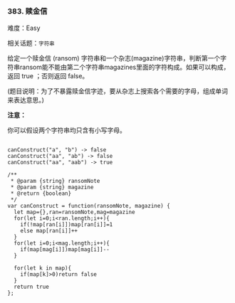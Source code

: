 ### 383. 赎金信

难度：Easy

相关话题：`字符串`

给定一个赎金信 (ransom) 字符串和一个杂志(magazine)字符串，判断第一个字符串ransom能不能由第二个字符串magazines里面的字符构成。如果可以构成，返回 true ；否则返回 false。



(题目说明：为了不暴露赎金信字迹，要从杂志上搜索各个需要的字母，组成单词来表达意思。)



**注意：** 



你可以假设两个字符串均只含有小写字母。



```

canConstruct("a", "b") -> false
canConstruct("aa", "ab") -> false
canConstruct("aa", "aab") -> true
```

```
/**
 * @param {string} ransomNote
 * @param {string} magazine
 * @return {boolean}
 */
var canConstruct = function(ransomNote, magazine) {
  let map={},ran=ransomNote,mag=magazine
  for(let i=0;i<ran.length;i++){
    if(!map[ran[i]])map[ran[i]]=1
    else map[ran[i]]++
  }
  for(let i=0;i<mag.length;i++){
    if(map[mag[i]])map[mag[i]]--
  }

  for(let k in map){
    if(map[k]>0)return false
  }
  return true
};
```


